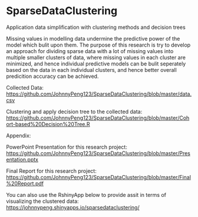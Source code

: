 # SparseDataClustering
Application data simplification with clustering methods and decision trees

Missing values in modelling data undermine the predictive power of the model which bulit upon them. The purpose of this research is try to develop an approach for dividing sparse data with a lot of missing values into multiple smaller clusters of data, where missing values in each cluster are minimized, and hence individual predictive models can be bulit seperately based on the data in each individual clusters, and hence better overall predicition accuracy can be achieved. 

Collected Data: 
https://github.com/JohnnyPeng123/SparseDataClustering/blob/master/data.csv

Clustering and apply decision tree to the collected data:
https://github.com/JohnnyPeng123/SparseDataClustering/blob/master/Cohort-based%20Decision%20Tree.R

Appendix:

PowerPoint Presentation for this research project:
https://github.com/JohnnyPeng123/SparseDataClustering/blob/master/Presentation.pptx

Final Report for this research project:
https://github.com/JohnnyPeng123/SparseDataClustering/blob/master/Final%20Report.pdf

You can also use the RshinyApp below to provide assit in terms of visualizing the clustered data:
https://johnnypeng.shinyapps.io/sparsedataclustering/
